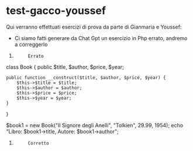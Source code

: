 # test-gacco-youssef

Qui verranno effettuati esercizi di prova da parte di Gianmaria e Youssef:

 - Ci siamo fatti generare da Chat Gpt un esercizio in Php errato, andremo a correggerlo

1)          Errato

class Book {
    public $title, $author, $price, $year;

    public function __construct($title, $author, $price, $year) {
        $this->$title = $title;
        $this->$author = $author;
        $this->$price = $price;
        $this->$year = $year;
    }
}

$book1 = new Book("Il Signore degli Anelli", "Tolkien", 29.99, 1954);
echo "Libro: $book1->title, Autore: $book1->author";

1)          Corretto

